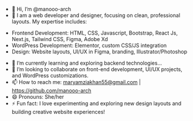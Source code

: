 * 👋 Hi, I’m @manooo-arch
* 👀 I am a web developer and designer, focusing on clean, professional layouts.  My expertise includes:
- Frontend Development: HTML, CSS, Javascript, Bootstrap, React Js, Next.js, Tailwind CSS, Figma, Adobe Xd
- WordPress Development: Elementor, custom CSS/JS integration
- Design: Website layouts, UI/UX in Figma, branding, Illustrator/Photoshop
* 🌱 I’m currently learning and exploring backend technologies...
* 💞️ I’m looking to collaborate on front-end development, UI/UX projects, and WordPress customizations.
* 📫 How to reach me: maryamziakhan55@gmail.com | https://github.com/manooo-arch
* 😄 Pronouns: She/her
* ⚡ Fun fact:  I love experimenting and exploring new design layouts and building creative website experiences!  

<!---
manooo-arch/manooo-arch is a ✨ special ✨ repository because its `README.md` (this file) appears on your GitHub profile.
You can click the Preview link to take a look at your changes.
--->
